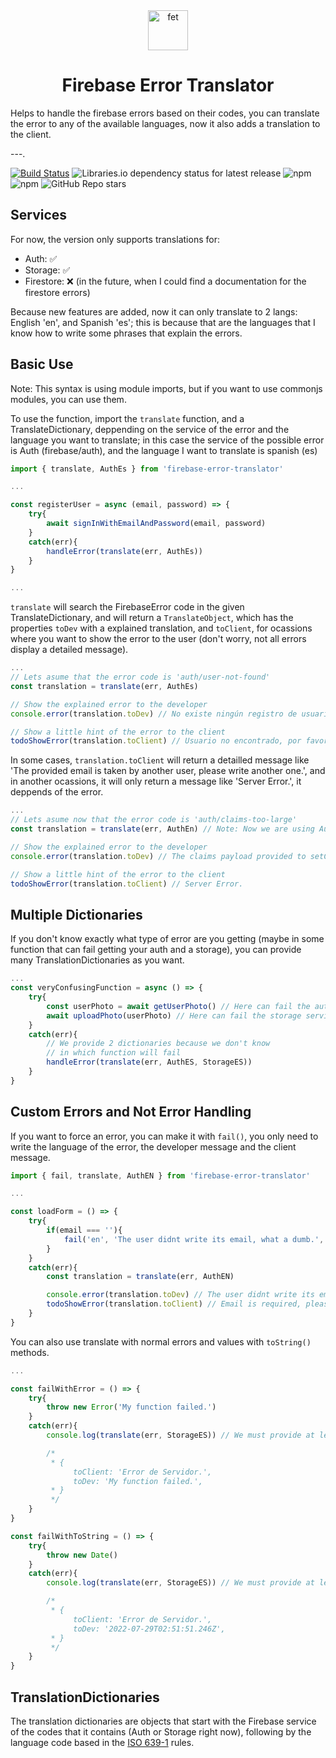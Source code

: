 <center>
    <img src="https://i.ibb.co/vwQGHr3/fet.jpg" width="64" alt="fet" border="0">
    <h1 style="align-self: center">Firebase Error Translator</h1>
</center>

Helps to handle the firebase errors based on their codes, you can translate the error to any of the available languages, now it also adds a translation to the client.

---.

[![Build Status](https://app.travis-ci.com/JebBarbas/firebase-error-translator.svg?branch=main)](https://app.travis-ci.com/JebBarbas/firebase-error-translator)
![Libraries.io dependency status for latest release](https://img.shields.io/librariesio/release/npm/firebase-error-translator)
![npm](https://img.shields.io/npm/v/firebase-error-translator)
![npm](https://img.shields.io/npm/dt/firebase-error-translator)
![GitHub Repo stars](https://img.shields.io/github/stars/jebbarbas/firebase-error-translator?style=social)

## Services

For now, the version only supports translations for:

- Auth: ✅
- Storage: ✅
- Firestore: ❌ (in the future, when I could find a documentation for the firestore errors)

Because new features are added, now it can only translate to 2 langs: English 'en', and Spanish 'es'; this
is because that are the languages that I know how to write some phrases that explain the errors.

## Basic Use

Note: This syntax is using module imports, but if you want to use commonjs modules,
you can use them.

To use the function, import the `translate` function, and a TranslateDictionary, deppending on the
service of the error and the language you want to translate; in this case the service of the possible
error is Auth (firebase/auth), and the language I want to translate is spanish (es)

```js
import { translate, AuthEs } from 'firebase-error-translator'

...

const registerUser = async (email, password) => {
    try{
        await signInWithEmailAndPassword(email, password)
    }
    catch(err){
        handleError(translate(err, AuthEs))
    }
}

...
```

`translate` will search the FirebaseError code in the given TranslateDictionary, and will return a
`TranslateObject`, which has the properties `toDev` with a explained translation, and `toClient`, for
ocassions where you want to show the error to the user (don't worry, not all errors display a detailed
message).

```js
...
// Lets asume that the error code is 'auth/user-not-found'
const translation = translate(err, AuthEs)

// Show the explained error to the developer
console.error(translation.toDev) // No existe ningún registro de usuario que corresponda al identificador proporcionado.

// Show a little hint of the error to the client
todoShowError(translation.toClient) // Usuario no encontrado, por favor revise su información.
```

In some cases, `translation.toClient` will return a detailled message like 'The provided email is taken by
another user, please write another one.', and in another ocassions, it will only return a message like 
'Server Error.', it deppends of the error.

```js
...
// Lets asume now that the error code is 'auth/claims-too-large'
const translation = translate(err, AuthEn) // Note: Now we are using AuthEn instead of AuthEs, to get english translations

// Show the explained error to the developer
console.error(translation.toDev) // The claims payload provided to setCustomUserClaims() exceeds the maximum allowed size of 1000 bytes.

// Show a little hint of the error to the client
todoShowError(translation.toClient) // Server Error.
```

## Multiple Dictionaries

If you don't know exactly what type of error are you getting (maybe in some function that can fail getting
your auth and a storage), you can provide many TranslationDictionaries as you want.

```js
...
const veryConfusingFunction = async () => {
    try{
        const userPhoto = await getUserPhoto() // Here can fail the auth service
        await uploadPhoto(userPhoto) // Here can fail the storage service
    }
    catch(err){
        // We provide 2 dictionaries because we don't know
        // in which function will fail
        handleError(translate(err, AuthES, StorageES))
    }
}
```

## Custom Errors and Not Error Handling

If you want to force an error, you can make it with `fail()`, you only need to write the language of the
error, the developer message and the client message.

```js
import { fail, translate, AuthEN } from 'firebase-error-translator'

...

const loadForm = () => {
    try{
        if(email === ''){
            fail('en', 'The user didnt write its email, what a dumb.', 'Email is required, please write it:).')
        }
    }
    catch(err){
        const translation = translate(err, AuthEN)

        console.error(translation.toDev) // The user didnt write its email, what a dumb.
        todoShowError(translation.toClient) // Email is required, please write it:).
    }
}
```

You can also use translate with normal errors and values with `toString()` methods.

```js
...

const failWithError = () => {
    try{
        throw new Error('My function failed.')
    }
    catch(err){
        console.log(translate(err, StorageES)) // We must provide at least one dictionary, this is to detect the language, the storage dictionaries are the shortest so we gonna use them

        /*
         * {
              toClient: 'Error de Servidor.',
              toDev: 'My function failed.',
         * }
         */
    } 
}

const failWithToString = () => {
    try{
        throw new Date()
    }
    catch(err){
        console.log(translate(err, StorageES)) // We must provide at least one dictionary, this is to detect the language, the storage dictionaries are the shortest so we gonna use them

        /*
         * {
              toClient: 'Error de Servidor.',
              toDev: '2022-07-29T02:51:51.246Z',
         * }
         */
    } 
}

```

## TranslationDictionaries

The translation dictionaries are objects that start with the Firebase service of the codes that it
contains (Auth or Storage right now), following by the language code based in the 
[ISO 639-1](https://es.wikipedia.org/wiki/ISO_639-1) rules.